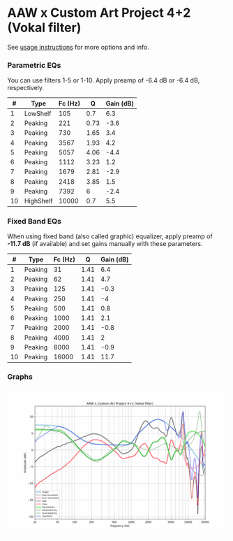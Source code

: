 # AAW x Custom Art Project 4+2 (Vokal filter)
See [usage instructions](https://github.com/jaakkopasanen/AutoEq#usage) for more options and info.

### Parametric EQs
You can use filters 1-5 or 1-10. Apply preamp of -6.4 dB or -6.4 dB, respectively.

|   # | Type      |   Fc (Hz) |    Q |   Gain (dB) |
|-----|-----------|-----------|------|-------------|
|   1 | LowShelf  |       105 | 0.7  |         6.3 |
|   2 | Peaking   |       221 | 0.73 |        -3.6 |
|   3 | Peaking   |       730 | 1.65 |         3.4 |
|   4 | Peaking   |      3567 | 1.93 |         4.2 |
|   5 | Peaking   |      5057 | 4.06 |        -4.4 |
|   6 | Peaking   |      1112 | 3.23 |         1.2 |
|   7 | Peaking   |      1679 | 2.81 |        -2.9 |
|   8 | Peaking   |      2418 | 3.85 |         1.5 |
|   9 | Peaking   |      7392 | 6    |        -2.4 |
|  10 | HighShelf |     10000 | 0.7  |         5.5 |

### Fixed Band EQs
When using fixed band (also called graphic) equalizer, apply preamp of **-11.7 dB** (if available) and set gains manually with these parameters.

|   # | Type    |   Fc (Hz) |    Q |   Gain (dB) |
|-----|---------|-----------|------|-------------|
|   1 | Peaking |        31 | 1.41 |         6.4 |
|   2 | Peaking |        62 | 1.41 |         4.7 |
|   3 | Peaking |       125 | 1.41 |        -0.3 |
|   4 | Peaking |       250 | 1.41 |        -4   |
|   5 | Peaking |       500 | 1.41 |         0.8 |
|   6 | Peaking |      1000 | 1.41 |         2.1 |
|   7 | Peaking |      2000 | 1.41 |        -0.8 |
|   8 | Peaking |      4000 | 1.41 |         2   |
|   9 | Peaking |      8000 | 1.41 |        -0.9 |
|  10 | Peaking |     16000 | 1.41 |        11.7 |

### Graphs
![](./AAW%20x%20Custom%20Art%20Project%204+2%20(Vokal%20filter).png)
